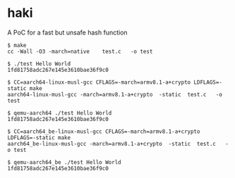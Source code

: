 # haki
A PoC for a fast but unsafe hash function

    $ make
    cc -Wall -O3 -march=native    test.c   -o test

    $ ./test Hello World
    1fd81758adc267e145e3610bae36f9c0

    $ CC=aarch64-linux-musl-gcc CFLAGS=-march=armv8.1-a+crypto LDFLAGS=-static make
    aarch64-linux-musl-gcc -march=armv8.1-a+crypto  -static  test.c   -o test

    $ qemu-aarch64 ./test Hello World
    1fd81758adc267e145e3610bae36f9c0

    $ CC=aarch64_be-linux-musl-gcc CFLAGS=-march=armv8.1-a+crypto LDFLAGS=-static make
    aarch64_be-linux-musl-gcc -march=armv8.1-a+crypto  -static  test.c   -o test

    $ qemu-aarch64_be ./test Hello World
    1fd81758adc267e145e3610bae36f9c0

